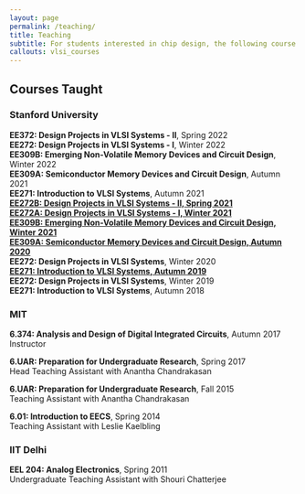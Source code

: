 ```yaml
---
layout: page
permalink: /teaching/
title: Teaching
subtitle: For students interested in chip design, the following course sequence is recommended.
callouts: vlsi_courses
---
```


## Courses Taught

### Stanford University
**EE372: Design Projects in VLSI Systems - II**, Spring 2022    
**EE272: Design Projects in VLSI Systems - I**, Winter 2022     
**EE309B: Emerging Non-Volatile Memory Devices and Circuit Design**, Winter 2022       
**EE309A: Semiconductor Memory Devices and Circuit Design**, Autumn 2021       
**EE271: Introduction to VLSI Systems**, Autumn 2021    
**[EE272B: Design Projects in VLSI Systems - II, Spring 2021](/ee272b-spring2021/)**  
**[EE272A: Design Projects in VLSI Systems - I, Winter 2021](/ee272a-winter2021/)**   
**[EE309B: Emerging Non-Volatile Memory Devices and Circuit Design, Winter 2021](/ee309b-winter2021/)**    
**[EE309A: Semiconductor Memory Devices and Circuit Design, Autumn 2020](/ee309a-autumn2020/)**   
**EE272: Design Projects in VLSI Systems**, Winter 2020  
**[EE271: Introduction to VLSI Systems, Autumn 2019](/ee271-autumn2019/)**   
**EE272: Design Projects in VLSI Systems**, Winter 2019  
**EE271: Introduction to VLSI Systems**, Autumn 2018  

### MIT
**6.374: Analysis and Design of Digital Integrated Circuits**, Autumn 2017  
Instructor

**6.UAR: Preparation for Undergraduate Research**, Spring 2017  
Head Teaching Assistant with Anantha Chandrakasan

**6.UAR: Preparation for Undergraduate Research**, Fall 2015  
Teaching Assistant with Anantha Chandrakasan

**6.01: Introduction to EECS**, Spring 2014  
Teaching Assistant with Leslie Kaelbling

### IIT Delhi
**EEL 204: Analog Electronics**, Spring 2011  
Undergraduate Teaching Assistant with Shouri Chatterjee
